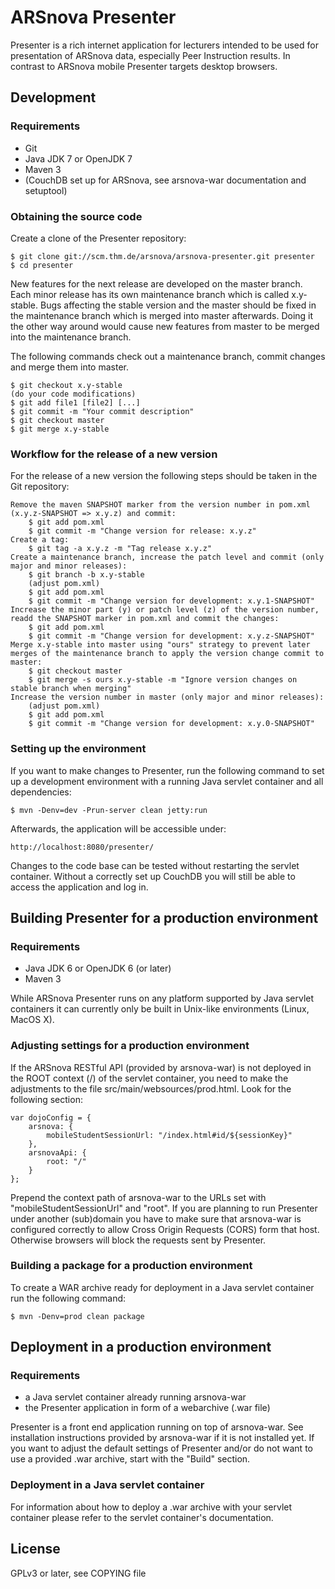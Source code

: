 # ARSnova Presenter

Presenter is a rich internet application for lecturers intended to be used for presentation of ARSnova data, especially Peer Instruction results. In contrast to ARSnova mobile Presenter targets desktop browsers.

## Development

### Requirements

* Git
* Java JDK 7 or OpenJDK 7
* Maven 3
* (CouchDB set up for ARSnova, see arsnova-war documentation and setuptool)

### Obtaining the source code

Create a clone of the Presenter repository:

	$ git clone git://scm.thm.de/arsnova/arsnova-presenter.git presenter
	$ cd presenter
	
New features for the next release are developed on the master branch. Each minor release has its own maintenance branch which is called x.y-stable. Bugs affecting the stable version and the master should be fixed in the maintenance branch which is merged into master afterwards. Doing it the other way around would cause new features from master to be merged into the maintenance branch.

The following commands check out a maintenance branch, commit changes and merge them into master.

	$ git checkout x.y-stable
	(do your code modifications)
	$ git add file1 [file2] [...]
	$ git commit -m "Your commit description"
	$ git checkout master
	$ git merge x.y-stable

### Workflow for the release of a new version

For the release of a new version the following steps should be taken in the Git repository:

	Remove the maven SNAPSHOT marker from the version number in pom.xml (x.y.z-SNAPSHOT => x.y.z) and commit:
		$ git add pom.xml
		$ git commit -m "Change version for release: x.y.z"
	Create a tag:
		$ git tag -a x.y.z -m "Tag release x.y.z"
	Create a maintenance branch, increase the patch level and commit (only major and minor releases):
		$ git branch -b x.y-stable
		(adjust pom.xml)
		$ git add pom.xml
		$ git commit -m "Change version for development: x.y.1-SNAPSHOT"
	Increase the minor part (y) or patch level (z) of the version number, readd the SNAPSHOT marker in pom.xml and commit the changes:
		$ git add pom.xml
		$ git commit -m "Change version for development: x.y.z-SNAPSHOT"
	Merge x.y-stable into master using "ours" strategy to prevent later merges of the maintenance branch to apply the version change commit to master:
		$ git checkout master
		$ git merge -s ours x.y-stable -m "Ignore version changes on stable branch when merging"
	Increase the version number in master (only major and minor releases):
		(adjust pom.xml)
		$ git add pom.xml
		$ git commit -m "Change version for development: x.y.0-SNAPSHOT"

### Setting up the environment

If you want to make changes to Presenter, run the following command to set up a development environment with a running Java servlet container and all dependencies:

	$ mvn -Denv=dev -Prun-server clean jetty:run

Afterwards, the application will be accessible under:

	http://localhost:8080/presenter/

Changes to the code base can be tested without restarting the servlet container. Without a correctly set up CouchDB you will still be able to access the application and log in.

## Building Presenter for a production environment

### Requirements

* Java JDK 6 or OpenJDK 6 (or later)
* Maven 3

While ARSnova Presenter runs on any platform supported by Java servlet containers it can currently only be built in Unix-like environments (Linux, MacOS X).

### Adjusting settings for a production environment

If the ARSnova RESTful API (provided by arsnova-war) is not deployed in the ROOT context (/) of the servlet container, you need to make the adjustments to the file src/main/websources/prod.html. Look for the following section:

	var dojoConfig = {
		arsnova: {
			mobileStudentSessionUrl: "/index.html#id/${sessionKey}"
		},
		arsnovaApi: {
			root: "/"
		}
	};

Prepend the context path of arsnova-war to the URLs set with "mobileStudentSessionUrl" and "root". If you are planning to run Presenter under another (sub)domain you have to make sure that arsnova-war is configured correctly to allow Cross Origin Requests (CORS) form that host. Otherwise browsers will block the requests sent by Presenter.

### Building a package for a production environment

To create a WAR archive ready for deployment in a Java servlet container run the following command:

	$ mvn -Denv=prod clean package

## Deployment in a production environment

### Requirements

* a Java servlet container already running arsnova-war
* the Presenter application in form of a webarchive (.war file)

Presenter is a front end application running on top of arsnova-war. See installation instructions provided by arsnova-war if it is not installed yet. If you want to adjust the default settings of Presenter and/or do not want to use a provided .war archive, start with the "Build" section.

### Deployment in a Java servlet container

For information about how to deploy a .war archive with your servlet container please refer to the servlet container's documentation.

## License

GPLv3 or later, see COPYING file
